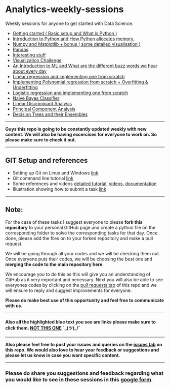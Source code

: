 # Analytics-weekly-sessions

Weekly sessions for anyone to get started with Data Science.

- [Getting started ( Basic setup and What is Python )](./1/)
- [Introduction to Python and How Python allocates memory.](./2/)
- [Numpy and Matplotlib + bonus ( some detailed visualisation )](./3/)
- [Pandas](./4/)
- [Interesting stuff](./5/)
- [Visualization Challenge](./Visualization-challenge/)
- [An Introduction to ML and What are the different buzz words we hear about every day](./6/)
- [Linear regression and implementing one from scratch](./7/)
- [Implementing Polynomial regression from scratch + Overfitting & Underfitting](./8/)
- [Logistic regression and implementing one from scratch](./9/)
- [Naive Bayes Classifier](./10/)
- [Linear Discriminant Analysis](./11/)
- [Principal Component Analysis](./12/)
- [Decision Trees and their Ensembles](./13/)
------

**Guys this repo is going to be constantly updated weekly with new content. We will also be having excercises for everyone to work on. So please make sure to check it out.**

------
## GIT Setup and references

- Setting up Git on Linux and Windows [link](./GIT/git_setup.md)
- Git command line tutorial [link](./GIT/GIT-what_it_is.md)
- Some references and videos [detailed tutorial](https://github.com/MukundVarmaT/GIT-notes), [videos](https://www.youtube.com/watch?v=uR6G2v_WsRA), [documentation](https://git-scm.com/book/en/v2)
- Illustration showing how to submit a task [link](./GIT/submit_task.md)

------

## Note:
For the case of these tasks I suggest everyone to please **fork this repository** to your personal GitHub page and create a python file on the corresponding folder to solve the corresponding tasks for that day. Once done, please add the files on to your forked repository and make a pull request. 

We will be going through all your codes and we will be checking them out. Once everyone puts their codes, we will be choosing the best one and **merging the code to the main repository here**.

We encourage you to do this as this will give you an understanding of GitHub as it very important and necessary. Next you will also be able to see everyones codes by clicking on the [pull requests tab](https://github.com/analytics-club-iitm/weekly-sessions/pulls) of this repo and we will ensure to reply and suggest improvements for everyone.

**Please do make best use of this opportunity and feel free to communicate with us.**

------

#### Also all the highlighted blue text you see are links please make sure to click them. [NOT THIS ONE](https://google.com)  ¯\_(ツ)_/¯

------

**Also please feel free to post your issues and queries on the [issues tab](https://github.com/analytics-club-iitm/weekly-sessions/issues) on this repo. We would also love to hear your feedback or suggestions and please let us know in case you want specific content.**

------

### Please do share you suggestions and feedback regarding what you would like to see in these sessions in this [google form](https://forms.gle/8G9j9C6BbFW5FFiZA).

